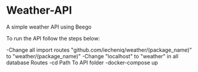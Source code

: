# Weather-API
A simple weather API using Beego

To run the API follow the steps below:

-Change all import routes "github.com/iecheniq/weather/(package_name)" to "weather/(package_name)"
-Change "localhost" to "weather" in all database Routes
-cd Path To API folder
-docker-compose up
